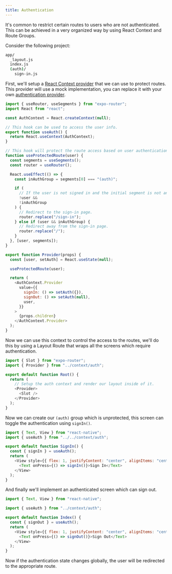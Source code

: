 ```yaml
---
title: Authentication
---
```


It's common to restrict certain routes to users who are not authenticated. This can be achieved in a very organized way by using React Context and Route Groups.

Consider the following project:

```bash title="File System"
app/
  _layout.js
  index.js
  (auth)/
    sign-in.js
```

First, we'll setup a [React Context provider](https://reactjs.org/docs/context.html) that we can use to protect routes. This provider will use a mock implementation, you can replace it with your own [authentication provider](https://docs.expo.dev/guides/authentication/).

```js title=context/auth.js
import { useRouter, useSegments } from "expo-router";
import React from "react";

const AuthContext = React.createContext(null);

// This hook can be used to access the user info.
export function useAuth() {
  return React.useContext(AuthContext);
}

// This hook will protect the route access based on user authentication.
function useProtectedRoute(user) {
  const segments = useSegments();
  const router = useRouter();

  React.useEffect(() => {
    const inAuthGroup = segments[0] === "(auth)";

    if (
      // If the user is not signed in and the initial segment is not anything in the auth group.
      !user &&
      !inAuthGroup
    ) {
      // Redirect to the sign-in page.
      router.replace("/sign-in");
    } else if (user && inAuthGroup) {
      // Redirect away from the sign-in page.
      router.replace("/");
    }
  }, [user, segments]);
}

export function Provider(props) {
  const [user, setAuth] = React.useState(null);

  useProtectedRoute(user);

  return (
    <AuthContext.Provider
      value={{
        signIn: () => setAuth({}),
        signOut: () => setAuth(null),
        user,
      }}
    >
      {props.children}
    </AuthContext.Provider>
  );
}
```

Now we can use this context to control the access to the routes, we'll do this by using a Layout Route that wraps all the screens which require authentication.

```js title=app/_layout.js
import { Slot } from "expo-router";
import { Provider } from "../context/auth";

export default function Root() {
  return (
    // Setup the auth context and render our layout inside of it.
    <Provider>
      <Slot />
    </Provider>
  );
}
```

Now we can create our `(auth)` group which is unprotected, this screen can toggle the authentication using `signIn()`.

```js title=app/(auth)/sign-in.js
import { Text, View } from "react-native";
import { useAuth } from "../../context/auth";

export default function SignIn() {
  const { signIn } = useAuth();
  return (
    <View style={{ flex: 1, justifyContent: "center", alignItems: "center" }}>
      <Text onPress={() => signIn()}>Sign In</Text>
    </View>
  );
}
```

And finally we'll implement an authenticated screen which can sign out.

```js title=app/index.js
import { Text, View } from "react-native";

import { useAuth } from "../context/auth";

export default function Index() {
  const { signOut } = useAuth();
  return (
    <View style={{ flex: 1, justifyContent: "center", alignItems: "center" }}>
      <Text onPress={() => signOut()}>Sign Out</Text>
    </View>
  );
}
```

Now if the authentication state changes globally, the user will be redirected to the appropriate route.

<!-- TODO: Guide on using redirects and per-screen behavior -->
